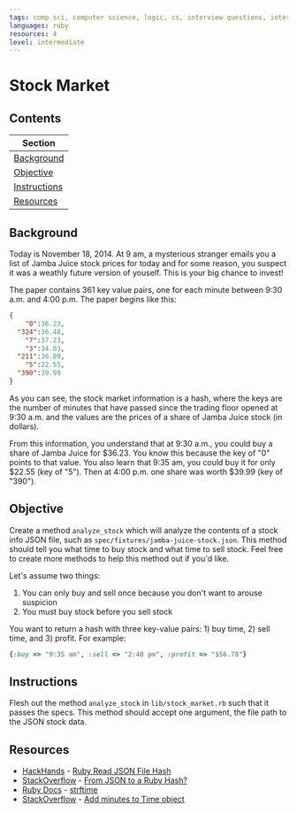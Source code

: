 ```yaml
---
tags: comp sci, computer science, logic, cs, interview questions, interview qs
languages: ruby
resources: 4
level: intermediate
---
```


# Stock Market

## Contents

|Section|
|-------|
|[Background](#background)|
|[Objective](#objective)|
|[Instructions](#instructions)|
|[Resources](#resources)|

## Background

Today is November 18, 2014. At 9 am, a mysterious stranger emails you a list of Jamba Juice stock prices for today and for some reason, you suspect it was a weathly future version of youself. This is your big chance to invest!

The paper contains 361 key value pairs, one for each minute between 9:30 a.m. and 4:00 p.m. The paper begins like this:

```json
{
    "0":36.23,
  "324":36.48,
    "7":37.23,
    "3":34.03,
  "211":38.89,
    "5":22.55,
  "390":39.99
}
```

As you can see, the stock market information is a hash, where  the keys are the number of minutes that have passed since the trading floor opened at 9:30 a.m. and the values are the prices of a share of Jamba Juice stock (in dollars). 

From this information, you understand that at 9:30 a.m., you could buy a share of Jamba Juice for $36.23. You know this because the key of "0" points to that value. You also learn that 9:35 am, you could buy it for only $22.55 (key of "5"). Then at 4:00 p.m. one share was worth $39.99 (key of "390").

## Objective

Create a method `analyze_stock` which will analyze the contents of a stock info JSON file, such as `spec/fixtures/jamba-juice-stock.json`. This method should tell you what time to buy stock and what time to sell stock. Feel free to create more methods to help this method out if you'd like.

Let's assume two things:

1. You can only buy and sell once because you don't want to arouse suspicion
2. You must buy stock before you sell stock

You want to return a hash with three key-value pairs: 1) buy time, 2) sell time, and 3) profit. For example:

```ruby
{:buy => "9:35 am", :sell => "2:40 pm", :profit => "$56.78"}
```

## Instructions

Flesh out the method `analyze_stock` in `lib/stock_market.rb` such that it passes the specs. This method should accept one argument, the file path to the JSON stock data.

## Resources

* [HackHands](https://hackhands.com/) - [Ruby Read JSON File Hash](https://hackhands.com/ruby-read-json-file-hash/)
* [StackOverflow](http://stackoverflow.com/) - [From JSON to a Ruby Hash?](http://stackoverflow.com/a/9055150/2890716)
* [Ruby Docs](http://apidock.com/ruby/) - [strftime](http://apidock.com/ruby/DateTime/strftime)
* [StackOverflow](http://stackoverflow.com/) - [Add minutes to Time object](http://stackoverflow.com/a/6936231/2890716)


